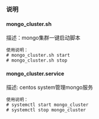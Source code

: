 ### 说明
#### mongo_cluster.sh
描述：mongo集群一键启动脚本  
```
使用说明：
# mongo_cluster.sh start
# mongo_cluster.sh stop
```

#### mongo_cluster.service
描述: centos system管理mongo服务  
```
使用说明：
# systemctl start mongo_cluster
# systemctl stop mongo_cluster
```